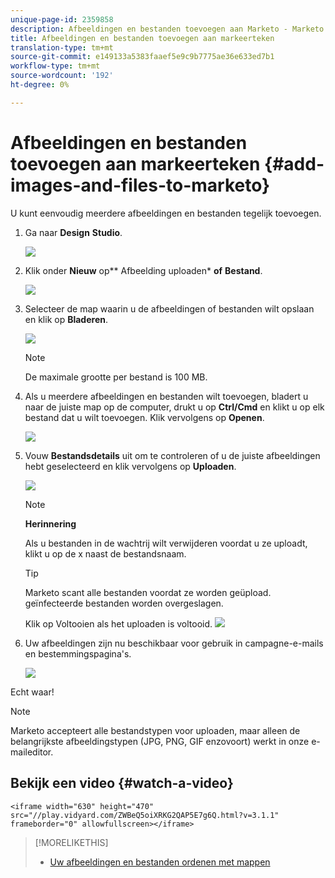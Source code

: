```yaml
---
unique-page-id: 2359858
description: Afbeeldingen en bestanden toevoegen aan Marketo - Marketo Docs - Productdocumentatie
title: Afbeeldingen en bestanden toevoegen aan markeerteken
translation-type: tm+mt
source-git-commit: e149133a5383faaef5e9c9b7775ae36e633ed7b1
workflow-type: tm+mt
source-wordcount: '192'
ht-degree: 0%

---
```



# Afbeeldingen en bestanden toevoegen aan markeerteken {#add-images-and-files-to-marketo}

U kunt eenvoudig meerdere afbeeldingen en bestanden tegelijk toevoegen.

1. Ga naar **Design** **Studio**.

   ![](assets/designstudio.png)

1. Klik onder **Nieuw** op** Afbeelding uploaden* **of** **Bestand**.

   ![](assets/image2014-9-15-18-3a5-3a33.png)

1. Selecteer de map waarin u de afbeeldingen of bestanden wilt opslaan en klik op **Bladeren**.

   ![](assets/image2014-9-15-18-3a6-3a21.png)

   >[!NOTE]
   >
   >De maximale grootte per bestand is 100 MB.

1. Als u meerdere afbeeldingen en bestanden wilt toevoegen, bladert u naar de juiste map op de computer, drukt u op **Ctrl/Cmd** en klikt u op elk bestand dat u wilt toevoegen. Klik vervolgens op **Openen**.

   ![](assets/image2014-9-15-18-3a6-3a58.png)

1. Vouw **Bestandsdetails** uit om te controleren of u de juiste afbeeldingen hebt geselecteerd en klik vervolgens op **Uploaden**.

   ![](assets/image2014-9-15-18-3a7-3a22.png)

   >[!NOTE]
   >
   >**Herinnering**
   >
   >
   >Als u bestanden in de wachtrij wilt verwijderen voordat u ze uploadt, klikt u op de x naast de bestandsnaam.

   >[!TIP]
   >
   >Marketo scant alle bestanden voordat ze worden geüpload. geïnfecteerde bestanden worden overgeslagen.

   Klik op Voltooien als het uploaden is voltooid.
   ![](assets/image2014-9-15-18-3a8-3a34.png)

1. Uw afbeeldingen zijn nu beschikbaar voor gebruik in campagne-e-mails en bestemmingspagina&#39;s.

   ![](assets/image2014-9-15-18-3a8-3a45.png)

Echt waar!

>[!NOTE]
>
>Marketo accepteert alle bestandstypen voor uploaden, maar alleen de belangrijkste afbeeldingstypen (JPG, PNG, GIF enzovoort) werkt in onze e-maileditor.

## Bekijk een video {#watch-a-video}

`<iframe width="630" height="470" src="//play.vidyard.com/ZWBeQ5oiXRKG2QAP5E7g6Q.html?v=3.1.1" frameborder="0" allowfullscreen></iframe>`

>[!MORELIKETHIS]
>
>* [Uw afbeeldingen en bestanden ordenen met mappen](organize-your-images-and-files-using-folders.md)

>



